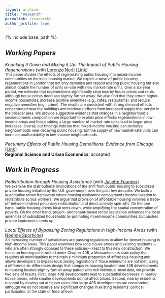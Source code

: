 ```yaml
---
layout: archive
title: "Research"
permalink: /research/
author_profile: true
---
```


{% include base_path %}

***Working Papers***
------

*Knocking it Down and Mixing it Up: The Impact of Public Housing Regenerations* (with [Lorenzo Neri](https://lneri.weebly.com/)) \[[Link](/files/20211105_Paper_London_Regenerations.pdf)\] <br> <sub> This paper studies the effects of regenerating public housing into mixed-income communities on the local housing market. We exploit a wave of public housing regenerations in London that not only demolish and rebuild existing public housing but also almost double the number of units on-site with new market-rate units. Over a six-year period, we estimate that regenerations significantly raise nearby house prices and rents, although house prices decrease slightly farther away. We also find that they attract higher-income households, increase positive amenities (e.g., cafés, restaurants), and reduce negative amenities (e.g., crime). The results are consistent with strong demand effects concentrated near the buildings and moderate effects from increased supply that persist in the broader area. We provide suggestive evidence that changes in a neighborhood's socioeconomic composition are important to explain price effects: regenerations in low-income areas and those adding a large number of market-rate units lead to larger price increases. Overall, our findings indicate that mixed-income housing can revitalize neighborhoods near decaying public housing, but the supply of new market-rate units can increase unaffordability in low-income neighborhoods. </sub> 

*Pecuniary Effects of Public Housing Demolitions: Evidence from Chicago* \[[Link](https://www.sciencedirect.com/science/article/pii/S0166046222000850)\] <br > **Regional Science and Urban Economics**, accepted


***Work in Progress***
------

*Redistribution through Housing Assistance* (with [Juliette Fournier](https://juliettefournier.site/)) <br> <sub> We examine the distributional implications of the shift from public housing to subsidized private housing initiated by the U.S. government over the past few decades. We build a quantitative urban framework where housing assistance complements income taxation to redistribute across workers. We argue that provision of affordable housing involves a trade-off between indirect pecuniary redistribution and direct amenity spin-offs. On the one hand, public housing drives local rents down, while amplifying the spatial concentration of poverty. On the other hand, project- and tenant-based rental assistance enhances the local amenities of subsidized households by promoting mixed-income communities, but pushes private landowners’ rents up. </sub>

*Local Effects of Bypassing Zoning Regulations in High-Income Areas* (with [Noémie Sportiche](https://noemiesportiche.netlify.app/)) <br> <sub> An increasing number of jurisdictions are passing regulations to allow for denser housing in high-income areas. This paper examines how local house prices and existing residents --who are often strongly opposed to these policies-- react to this new construction. We focus on housing constructed under Chapter 40B, a Massachusetts state policy that requires all municipalities to maintain a minimum proportion of affordable housing and allows developers to bypass local zoning regulations if those minimums are not met. Using a difference-in-differences design that compares housing located near 40B developments to housing located slightly farther away paired with rich individual-level data, we provide two sets of results. First, large 40B developments lead to substantial decreases in nearby house prices, while smaller developments do not affect prices. Second, nearby residents respond by moving out at higher rates after large 40B developments are constructed, although we do not observe any significant changes in existing residents’ political participation at the state or federal level. </sub>

<!--
* &quot;**Redistribution through Housing Assistance**&quot; <br > *joint with [Juliette Fournier](https://juliettefournier.site/)* <br > **Abstract**: We examine the distributional implications of the shift from public housing to subsidized private housing initiated by the U.S. government over the past few decades. We build a quantitative urban framework where housing assistance complements income taxation to redistribute across workers. We argue that provision of affordable housing involves a trade-off between indirect pecuniary redistribution and direct amenity spin-offs. On the one hand, public housing drives local rents down, while amplifying the spatial concentration of poverty. On the other hand, project- and tenant-based rental assistance enhances the local amenities of subsidized households by promoting mixed-income communities, but pushes private landowners’ rents up.
 *Knocking it Down and Mixing it Up: The Impact of Public Housing Regenerations* (with [Lorenzo Neri](https://lneri.weebly.com/)) - \[[Link](/files/20211105_Blanco_JMP.pdf)\] <details  style="font-size: 0.8rem"> This paper studies the effects of regenerating public housing into mixed-income communities on the local housing market. We exploit a wave of public housing regenerations in London that not only demolish and rebuild existing public housing but also almost double the number of units on-site with new market-rate units. Over a six-year period, we estimate that regenerations significantly raise nearby house prices and rents, although house prices decrease slightly farther away. We also find that they attract higher-income households, increase positive amenities (e.g., cafés, restaurants), and reduce negative amenities (e.g., crime). The results are consistent with strong demand effects concentrated near the buildings and moderate effects from increased supply that persist in the broader area. We provide suggestive evidence that changes in a neighborhood's socioeconomic composition are important to explain price effects: regenerations in low-income areas and those adding a large number of market-rate units lead to larger price increases. Overall, our findings indicate that mixed-income housing can revitalize neighborhoods near decaying public housing, but the supply of new market-rate units can increase unaffordability in low-income neighborhoods. </details> 
inside details:  style="font-size: 1rem"
* &quot;**The Impact of Fair Share Housing Policies on Health and Opportunity: Evidence from Massachusetts' Chapter 40B**&quot; <br > *joint with [Noémie Sportiche](https://noemiesportiche.netlify.app/), [David Cutler](https://scholar.harvard.edu/cutler/home), [Madeleine Daepp](http://www.madeleinedaepp.com/), and Erin Graves*
* &quot;**The Impact of New Mixed-Income Housing on NIMBYism: Housing Values, Migration, and Political Participation**&quot; <br > *joint with [Noémie Sportiche](https://noemiesportiche.netlify.app/)*
* &quot;**Price Responses to Affordable Housing under Mandatory Inclusionary Zoning**&quot; <br > *joint with [Lorenzo Neri](https://lneri.weebly.com/)*
-->
